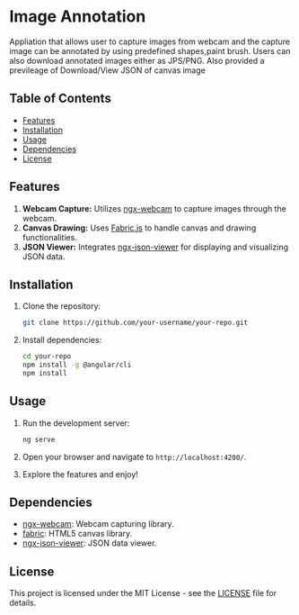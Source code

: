 # Image Annotation
Appliation that allows user to capture images from webcam and the capture image can be annotated by using predefined shapes,paint brush. Users can also download annotated images either as JPS/PNG. Also provided a previleage of Download/View JSON of canvas image

## Table of Contents
- [Features](#features)
- [Installation](#installation)
- [Usage](#usage)
- [Dependencies](#dependencies)
- [License](#license)

## Features
1. **Webcam Capture:** Utilizes [ngx-webcam](https://www.npmjs.com/package/ngx-webcam) to capture images through the webcam.
2. **Canvas Drawing:** Uses [Fabric.js](https://www.npmjs.com/package/fabric) to handle canvas and drawing functionalities.
3. **JSON Viewer:** Integrates [ngx-json-viewer](https://www.npmjs.com/package/ngx-json-viewer) for displaying and visualizing JSON data.

## Installation
1. Clone the repository:

    ```bash
    git clone https://github.com/your-username/your-repo.git
    ```

2. Install dependencies:

    ```bash
    cd your-repo
    npm install -g @angular/cli
    npm install
    ```

## Usage

1. Run the development server:

    ```bash
    ng serve
    ```

2. Open your browser and navigate to `http://localhost:4200/`.

3. Explore the features and enjoy!

## Dependencies

- [ngx-webcam](https://www.npmjs.com/package/ngx-webcam): Webcam capturing library.
- [fabric](https://www.npmjs.com/package/fabric): HTML5 canvas library.
- [ngx-json-viewer](https://www.npmjs.com/package/ngx-json-viewer): JSON data viewer.

## License

This project is licensed under the MIT License - see the [LICENSE](LICENSE) file for details.

